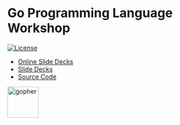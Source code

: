 # Go Programming Language Workshop

[![License](https://img.shields.io/github/license/rfinochi/golang-workshop-src?style=plastic)](https://opensource.org/licenses/mit-license.php)

* [Online Slide Decks](https://golang-workshop-decks.shockbyte.net)
* [Slide Decks](https://github.com/rfinochi/golang-workshop-decks/tree/master/content)
* [Source Code](https://github.com/rfinochi/golang-workshop-src)

<img src="https://blog.golang.org/gopher/gopher.png" alt="gopher" width="70"/>